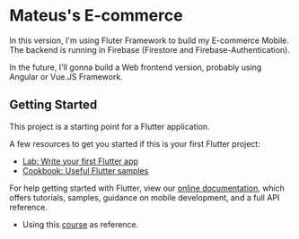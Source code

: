 # Mateus's E-commerce 

In this version, I'm using Fluter Framework to build my E-commerce Mobile.
The backend is running in Firebase (Firestore and Firebase-Authentication).

In the future, I'll gonna build a Web frontend version, probably using Angular or Vue.JS Framework.



## Getting Started

This project is a starting point for a Flutter application.

A few resources to get you started if this is your first Flutter project:

- [Lab: Write your first Flutter app](https://flutter.dev/docs/get-started/codelab)
- [Cookbook: Useful Flutter samples](https://flutter.dev/docs/cookbook)

For help getting started with Flutter, view our
[online documentation](https://flutter.dev/docs), which offers tutorials,
samples, guidance on mobile development, and a full API reference.

- Using this [course](https://www.udemy.com/course/lojaflutter/) as reference.
